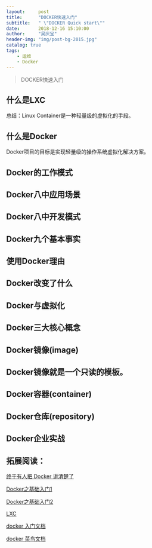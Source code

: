 ```yaml
---
layout:     post
title:      "DOCKER快速入门"
subtitle:   " \"DOCKER Quick start\""
date:       2018-12-16 15:10:00
author:     "吴庆宝"
header-img: "img/post-bg-2015.jpg"
catalog: true
tags:
    - 运维   
    - Docker 
---
```


>  DOCKER快速入门

## 什么是LXC

总结：Linux Container是一种轻量级的虚拟化的手段。

## 什么是Docker

Docker项目的目标是实现轻量级的操作系统虚拟化解决方案。


## Docker的工作模式


## Docker八中应用场景

## Docker八中开发模式


## Docker九个基本事实


## 使用Docker理由


## Docker改变了什么


## Docker与虚拟化



## Docker三大核心概念
## Docker镜像(image)
## Docker镜像就是一个只读的模板。



## Docker容器(container)

## Docker仓库(repository)


## Docker企业实战


## 拓展阅读：
[终于有人把 Docker 讲清楚了](https://www.cnblogs.com/yunlongaimeng/p/12131533.html)

[Docker之基础入门1](https://www.cnblogs.com/henrylinux/p/11497842.html)

[Docker之基础入门2](https://www.cnblogs.com/henrylinux/archive/2004/01/13/11497963.html)

[LXC](https://blog.csdn.net/michaelwubo/article/details/48263863)

[docker 入门文档](https://yeasy.gitbooks.io/docker_practice/content/introduction/what.html)

[docker 菜鸟文档](http://www.runoob.com/docker/docker-tutorial.html)